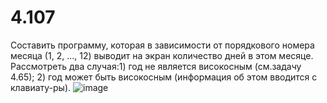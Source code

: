 # 4.107
Составить программу, которая в зависимости от порядкового номера месяца (1,  2, ..., 12) выводит на экран количество дней в этом месяце. Рассмотреть два случая:1) год не является високосным (см.задачу 4.65); 2) год может быть високосным (информация об этом вводится с клавиату-ры).
![image](https://user-images.githubusercontent.com/113889092/197603973-f522703d-b812-4c8c-9c0a-3264654c0af1.png)
